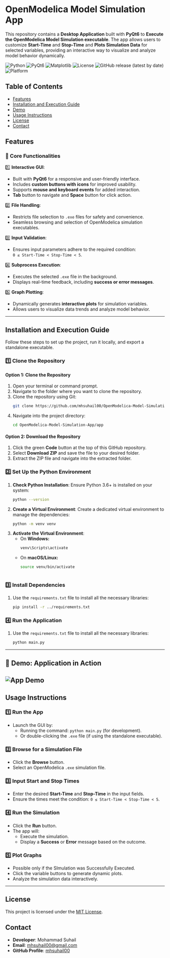 # **OpenModelica Model Simulation App**
This repository contains a **Desktop Application** built with **PyQt6** to **Execute the OpenModelica Model Simulation executable**. The app allows users to customize **Start-Time** and **Stop-Time** and **Plots Simulation Data** for selected variables, providing an interactive way to visualize and analyze model behavior dynamically.

![Python](https://img.shields.io/badge/Python-3.6%2B-blue?style=for-the-badge&logo=python)
![PyQt6](https://img.shields.io/badge/GUI-PyQt6-green?style=for-the-badge&logo=qt)
![Matplotlib](https://img.shields.io/badge/Visualization-Matplotlib-yellow?style=for-the-badge)
![License](https://img.shields.io/github/license/mhsuhail00/OpenModelica-Model-Simulation-App?style=for-the-badge)
![GitHub release (latest by date)](https://img.shields.io/github/v/release/mhsuhail00/your-repository?style=for-the-badge)
![Platform](https://img.shields.io/badge/Platform-Windows%2010/11-lightgrey?style=for-the-badge)

## **Table of Contents**
- [Features](#features)
- [Installation and Execution Guide](#installation-and-execution-guide)
- [Demo](#demo---application-in-action)
- [Usage Instructions](#usage-instructions)
- [License](#license)
- [Contact](#contact)

## **Features**
### **🎯 Core Functionalities**
1️⃣ **Interactive GUI**:
   - Built with **PyQt6** for a responsive and user-friendly interface.
   - Includes **custom buttons with icons** for improved usability.
   - Supports **mouse and keyboard events** for added interaction.
   - **Tab** button to navigate and **Space** button for click action.

2️⃣ **File Handling**:
   - Restricts file selection to `.exe` files for safety and convenience.
   - Seamless browsing and selection of OpenModelica simulation executables.

3️⃣ **Input Validation**:
   - Ensures input parameters adhere to the required condition:  
     `0 ≤ Start-Time < Stop-Time < 5`.

4️⃣ **Subprocess Execution**:
   - Executes the selected `.exe` file in the background.
   - Displays real-time feedback, including **success or error messages**.

5️⃣ **Graph Plotting**:
   - Dynamically generates **interactive plots** for simulation variables.
   - Allows users to visualize data trends and analyze model behavior.
---

## **Installation and Execution Guide**
Follow these steps to set up the project, run it locally, and export a standalone executable.

### **1️⃣ Clone the Repository**

#### Option 1: Clone the Repository
1. Open your terminal or command prompt.
2. Navigate to the folder where you want to clone the repository.
3. Clone the repository using Git:
   ```bash
   git clone https://github.com/mhsuhail00/OpenModelica-Model-Simulation-App.git
4. Navigate into the project directory:
   ```bash
   cd OpenModelica-Model-Simulation-App/app

 #### Option 2: Download the Repository
 1. Click the green **Code** button at the top of this GitHub repository.
 2. Select **Download ZIP** and save the file to your desired folder.
 3. Extract the ZIP file and navigate into the extracted folder.

### **2️⃣ Set Up the Python Environment**

1. **Check Python Installation**:
   Ensure Python 3.6+ is installed on your system:
   ```bash
   python --version
2. **Create a Virtual Environment**:
   Create a dedicated virtual environment to manage the dependencies:
   ```bash
   python -m venv venv
3. **Activate the Virtual Environment**:
    - On **Windows:** 
      ```bash
      venv\Scripts\activate
    - On **macOS/Linux:** 
      ```bash
      source venv/bin/activate
    
### **3️⃣ Install Dependencies**

1. Use the `requirements.txt` file to install all the necessary libraries:
   ```bash
   pip install -r ../requirements.txt

### **4️⃣ Run the Application**

1. Use the `requirements.txt` file to install all the necessary libraries:
   ```bash
   python main.py
---
## **👀 Demo: Application in Action**
![App Demo](docs/demo.gif)
---
## **Usage Instructions**

### 1️⃣ **Run the App**
- Launch the GUI by:
  - Running the command: `python main.py` (for development).
  - Or double-clicking the `.exe` file (if using the standalone executable).

### 2️⃣ **Browse for a Simulation File**
- Click the **Browse** button.
- Select an OpenModelica `.exe` simulation file.

### 3️⃣ **Input Start and Stop Times**
- Enter the desired **Start-Time** and **Stop-Time** in the input fields.
- Ensure the times meet the condition: `0 ≤ Start-Time < Stop-Time < 5`.

### 4️⃣ **Run the Simulation**
- Click the **Run** button.
- The app will:
  - Execute the simulation.
  - Display a **Success** or **Error** message based on the outcome.

### 5️⃣ **Plot Graphs**
- Possible only if the SImulation was Successfully Executed.
- Click the variable buttons to generate dynamic plots.
- Analyze the simulation data interactively.
---

## **License**
This project is licensed under the [MIT License](LICENSE).

## **Contact**
- **Developer**: Mohammad Suhail
- **Email**: [mhsuhail00@gmail.com](mailto:mhsuhail00@gmail.com)
- **GitHub Profile**: [mhsuhail00](https://github.com/mhsuhail00)
